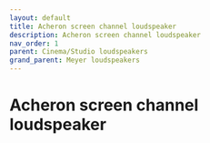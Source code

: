 ```yaml
---
layout: default
title: Acheron screen channel loudspeaker
description: Acheron screen channel loudspeaker
nav_order: 1
parent: Cinema/Studio loudspeakers
grand_parent: Meyer loudspeakers
---
```


# Acheron screen channel loudspeaker